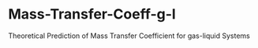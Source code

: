# Mass-Transfer-Coeff-g-l
Theoretical Prediction of Mass Transfer Coefficient for gas-liquid Systems
